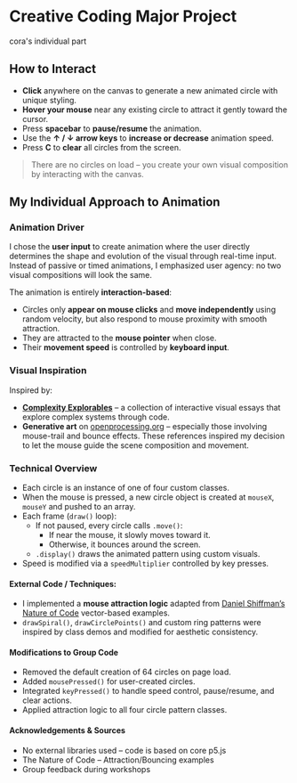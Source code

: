 # Creative Coding Major Project 
cora's individual part 


## How to Interact
- **Click** anywhere on the canvas to generate a new animated circle with unique styling.
- **Hover your mouse** near any existing circle to attract it gently toward the cursor.
- Press **spacebar** to **pause/resume** the animation.
- Use the **↑ / ↓ arrow keys** to **increase or decrease** animation speed.
- Press **C** to **clear** all circles from the screen.

> There are no circles on load – you create your own visual composition by interacting with the canvas.


## My Individual Approach to Animation
### Animation Driver
I chose the **user input** to create animation where the user directly determines the shape and evolution of the visual through 
real-time input. Instead of passive or timed animations, I emphasized user agency: no two visual compositions will look the same.

The animation is entirely **interaction-based**:
- Circles only **appear on mouse clicks** and **move independently** using random velocity, but also respond to mouse proximity with smooth attraction.
- They are attracted to the **mouse pointer** when close.
- Their **movement speed** is controlled by **keyboard input**.

### Visual Inspiration
Inspired by:
- **[Complexity Explorables](https://www.complexity-explorables.org)** – a collection of interactive visual essays that explore complex systems through code.
- **Generative art** on [openprocessing.org](https://www.openprocessing.org/) – especially those involving mouse-trail and bounce effects.
These references inspired my decision to let the mouse guide the scene composition and movement.

### Technical Overview
- Each circle is an instance of one of four custom classes.
- When the mouse is pressed, a new circle object is created at `mouseX`, `mouseY` and pushed to an array.
- Each frame (`draw()` loop):
  - If not paused, every circle calls `.move()`:
    - If near the mouse, it slowly moves toward it.
    - Otherwise, it bounces around the screen.
  - `.display()` draws the animated pattern using custom visuals.
- Speed is modified via a `speedMultiplier` controlled by key presses.

#### External Code / Techniques:
- I implemented a **mouse attraction logic** adapted from [Daniel Shiffman’s Nature of Code](https://natureofcode.com/) vector-based examples.
- `drawSpiral()`, `drawCirclePoints()` and custom ring patterns were inspired by class demos and modified for aesthetic consistency.

#### Modifications to Group Code
- Removed the default creation of 64 circles on page load.
- Added `mousePressed()` for user-created circles.
- Integrated `keyPressed()` to handle speed control, pause/resume, and clear actions.
- Applied attraction logic to all four circle pattern classes.

#### Acknowledgements & Sources
- No external libraries used – code is based on core p5.js 
- The Nature of Code – Attraction/Bouncing examples
- Group feedback during workshops

